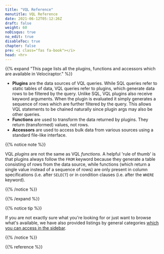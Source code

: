 ```yaml
---
title: "VQL Reference"
menutitle: VQL Reference
date: 2021-06-12T05:12:26Z
draft: false
weight: 60
noDisqus: true
no_edit: true
disableToc: true
chapter: false
pre: <i class="fas fa-book"></i>
head: <hr>
---
```


{{% expand "This page lists all the plugins, functions and accessors which are available in Velociraptor." %}}

- **Plugins** are the data sources of VQL queries. While SQL queries refer to
static tables of data, VQL queries refer to plugins, which generate data rows to
be filtered by the query. Unlike SQL, VQL plugins also receive keyword
arguments. When the plugin is evaluated it simply generates a sequence of rows
which are further filtered by the query. This allows VQL statements to be
chained naturally since plugin args may also be other queries.
- **Functions** are used to transform the data returned by plugins. They
return (transformed) values, not rows.
- **Accessors** are used to access bulk data from various sources using a
standard file-like interface.

{{% notice note %}}

VQL _plugins_ are not the same as VQL _functions_. A helpful 'rule of thumb' is
that plugins always follow the `FROM` keyword because they generate a table
consisting of rows from the data source, while functions (which return a single
value instead of a sequence of rows) are only present in column specifications
(i.e. after `SELECT`) or in condition clauses (i.e. after the `WHERE` keyword).

{{% /notice %}}

{{% /expand %}}

{{% notice tip %}}

If you are not exactly sure what you're looking for or just want to browse
what's available, we have also provided listings by general categories [which you
can access in the sidebar](/vql_reference/popular/).

{{% /notice %}}

{{% reference %}}
